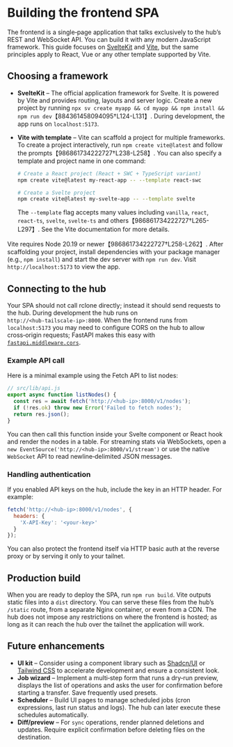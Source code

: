 # Building the frontend SPA

The frontend is a single‑page application that talks exclusively to the hub’s REST and WebSocket API.  You can build it with any modern JavaScript framework.  This guide focuses on [SvelteKit](https://svelte.dev) and [Vite](https://vite.dev), but the same principles apply to React, Vue or any other template supported by Vite.

## Choosing a framework

* **SvelteKit** – The official application framework for Svelte.  It is powered by Vite and provides routing, layouts and server logic.  Create a new project by running `npx sv create myapp && cd myapp && npm install && npm run dev`【884361458094095†L124-L131】.  During development, the app runs on `localhost:5173`.
* **Vite with template** – Vite can scaffold a project for multiple frameworks.  To create a project interactively, run `npm create vite@latest` and follow the prompts【986861734222727†L238-L258】.  You can also specify a template and project name in one command:

  ```bash
  # Create a React project (React + SWC + TypeScript variant)
  npm create vite@latest my-react-app -- --template react-swc

  # Create a Svelte project
  npm create vite@latest my-svelte-app -- --template svelte
  ```

  The `--template` flag accepts many values including `vanilla`, `react`, `react-ts`, `svelte`, `svelte-ts` and others【986861734222727†L265-L297】.  See the Vite documentation for more details.

Vite requires Node 20.19 or newer【986861734222727†L258-L262】.  After scaffolding your project, install dependencies with your package manager (e.g., `npm install`) and start the dev server with `npm run dev`.  Visit `http://localhost:5173` to view the app.

## Connecting to the hub

Your SPA should not call rclone directly; instead it should send requests to the hub.  During development the hub runs on `http://<hub‑tailscale‑ip>:8000`.  When the frontend runs from `localhost:5173` you may need to configure CORS on the hub to allow cross‑origin requests; FastAPI makes this easy with [`fastapi.middleware.cors`](https://fastapi.tiangolo.com/tutorial/cors/).

### Example API call

Here is a minimal example using the Fetch API to list nodes:

```js
// src/lib/api.js
export async function listNodes() {
  const res = await fetch('http://<hub-ip>:8000/v1/nodes');
  if (!res.ok) throw new Error('Failed to fetch nodes');
  return res.json();
}
```

You can then call this function inside your Svelte component or React hook and render the nodes in a table.  For streaming stats via WebSockets, open a `new EventSource('http://<hub-ip>:8000/v1/stream')` or use the native `WebSocket` API to read newline‑delimited JSON messages.

### Handling authentication

If you enabled API keys on the hub, include the key in an HTTP header.  For example:

```js
fetch('http://<hub-ip>:8000/v1/nodes', {
  headers: {
    'X-API-Key': '<your-key>'
  }
});
```

You can also protect the frontend itself via HTTP basic auth at the reverse proxy or by serving it only to your tailnet.

## Production build

When you are ready to deploy the SPA, run `npm run build`.  Vite outputs static files into a `dist` directory.  You can serve these files from the hub’s `/static` route, from a separate Nginx container, or even from a CDN.  The hub does not impose any restrictions on where the frontend is hosted; as long as it can reach the hub over the tailnet the application will work.

## Future enhancements

* **UI kit** – Consider using a component library such as [Shadcn/UI](https://ui.shadcn.com/) or [Tailwind CSS](https://tailwindcss.com) to accelerate development and ensure a consistent look.
* **Job wizard** – Implement a multi‑step form that runs a dry‑run preview, displays the list of operations and asks the user for confirmation before starting a transfer.  Save frequently used presets.
* **Scheduler** – Build UI pages to manage scheduled jobs (cron expressions, last run status and logs).  The hub can later execute these schedules automatically.
* **Diff/preview** – For `sync` operations, render planned deletions and updates.  Require explicit confirmation before deleting files on the destination.

